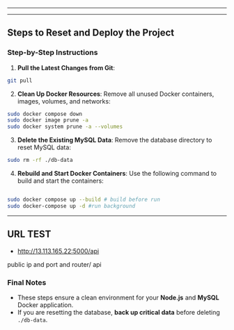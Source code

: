--------------------------------------------------------------------------------------
--------------------------------------------------------------------------------------

## **Steps to Reset and Deploy the Project**

### **Step-by-Step Instructions**
1. **Pull the Latest Changes from Git**:
```bash
git pull
```

2. **Clean Up Docker Resources**:
   Remove all unused Docker containers, images, volumes, and networks:
```bash
sudo docker compose down
sudo docker image prune -a
sudo docker system prune -a --volumes
```

3. **Delete the Existing MySQL Data**:
   Remove the database directory to reset MySQL data:
```bash
sudo rm -rf ./db-data
```

4. **Rebuild and Start Docker Containers**:
   Use the following command to build and start the containers:
```bash

sudo docker compose up --build # build before run
sudo docker-compose up -d #run background
```

---

## URL TEST

- http://13.113.165.22:5000/api

public ip and port and router/ api


### **Final Notes**
- These steps ensure a clean environment for your **Node.js** and **MySQL** Docker application.
- If you are resetting the database, **back up critical data** before deleting `./db-data`.